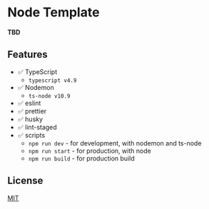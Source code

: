 # Node Template

**TBD**

## Features

- ✅ TypeScript
  - `typescript v4.9`
- ✅ Nodemon
  - `ts-node v10.9`
- ✅ eslint
- ✅ prettier
- ✅ husky
- ✅ lint-staged
- ✅ scripts
  - `npm run dev` - for development, with nodemon and ts-node
  - `npm run start` - for production, with node
  - `npm run build` - for production build

## License

[MIT](./LICENSE)

